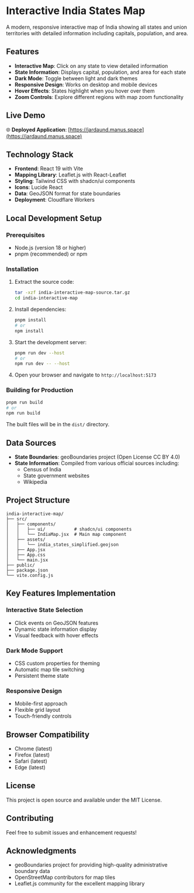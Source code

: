 # Interactive India States Map

A modern, responsive interactive map of India showing all states and union territories with detailed information including capitals, population, and area.

## Features

- **Interactive Map**: Click on any state to view detailed information
- **State Information**: Displays capital, population, and area for each state
- **Dark Mode**: Toggle between light and dark themes
- **Responsive Design**: Works on desktop and mobile devices
- **Hover Effects**: States highlight when you hover over them
- **Zoom Controls**: Explore different regions with map zoom functionality

## Live Demo

🌐 **Deployed Application**: [https://jardaund.manus.space](https://jardaund.manus.space)

## Technology Stack

- **Frontend**: React 19 with Vite
- **Mapping Library**: Leaflet.js with React-Leaflet
- **Styling**: Tailwind CSS with shadcn/ui components
- **Icons**: Lucide React
- **Data**: GeoJSON format for state boundaries
- **Deployment**: Cloudflare Workers

## Local Development Setup

### Prerequisites

- Node.js (version 18 or higher)
- pnpm (recommended) or npm

### Installation

1. Extract the source code:
   ```bash
   tar -xzf india-interactive-map-source.tar.gz
   cd india-interactive-map
   ```

2. Install dependencies:
   ```bash
   pnpm install
   # or
   npm install
   ```

3. Start the development server:
   ```bash
   pnpm run dev --host
   # or
   npm run dev -- --host
   ```

4. Open your browser and navigate to `http://localhost:5173`

### Building for Production

```bash
pnpm run build
# or
npm run build
```

The built files will be in the `dist/` directory.

## Data Sources

- **State Boundaries**: geoBoundaries project (Open License CC BY 4.0)
- **State Information**: Compiled from various official sources including:
  - Census of India
  - State government websites
  - Wikipedia

## Project Structure

```
india-interactive-map/
├── src/
│   ├── components/
│   │   ├── ui/           # shadcn/ui components
│   │   └── IndiaMap.jsx  # Main map component
│   ├── assets/
│   │   └── india_states_simplified.geojson
│   ├── App.jsx
│   ├── App.css
│   └── main.jsx
├── public/
├── package.json
└── vite.config.js
```

## Key Features Implementation

### Interactive State Selection
- Click events on GeoJSON features
- Dynamic state information display
- Visual feedback with hover effects

### Dark Mode Support
- CSS custom properties for theming
- Automatic map tile switching
- Persistent theme state

### Responsive Design
- Mobile-first approach
- Flexible grid layout
- Touch-friendly controls

## Browser Compatibility

- Chrome (latest)
- Firefox (latest)
- Safari (latest)
- Edge (latest)

## License

This project is open source and available under the MIT License.

## Contributing

Feel free to submit issues and enhancement requests!

## Acknowledgments

- geoBoundaries project for providing high-quality administrative boundary data
- OpenStreetMap contributors for map tiles
- Leaflet.js community for the excellent mapping library

